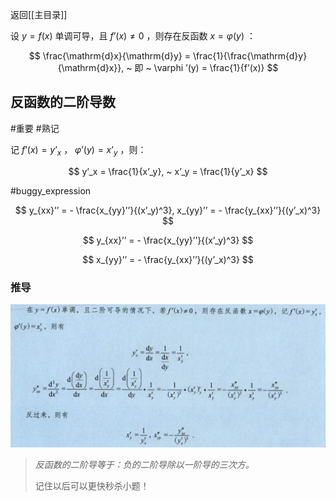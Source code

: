 返回[[主目录]]

设 $y=f(x)$ 单调可导，且 $f’(x)\ne 0$ ，则存在反函数 $x=\varphi(y)$ ：

$$
\frac{\mathrm{d}x}{\mathrm{d}y} = \frac{1}{\frac{\mathrm{d}y}{\mathrm{d}x}}, ~ 即 ~ \varphi ’(y) = \frac{1}{f’(x)}
$$

## 反函数的二阶导数
#重要  #熟记 

记 $f’(x) = y’_x$ ， $\varphi ’(y) = x’_y$ ，则：

$$
y’_x = \frac{1}{x’_y}, ~ x’_y = \frac{1}{y’_x}
$$ 
 
#buggy_expression 

$$
y_{xx}’’ = - \frac{x_{yy}’’}{(x’_y)^3}, x_{yy}’’ = - \frac{y_{xx}’’}{(y’_x)^3}
$$

$$
y_{xx}’’ = - \frac{x_{yy}’’}{(x’_y)^3}
$$

$$
x_{yy}’’ = - \frac{y_{xx}’’}{(y’_x)^3}
$$

### 推导

![erjie](/assets/fan2jie.jpg)

> *反函数的二阶导等于：负的二阶导除以一阶导的三次方。*
> 
> 记住以后可以更快秒杀小题！